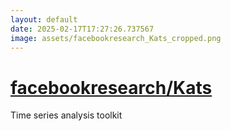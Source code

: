 ```yaml
---
layout: default
date: 2025-02-17T17:27:26.737567
image: assets/facebookresearch_Kats_cropped.png
---
```


# [facebookresearch/Kats](https://github.com/facebookresearch/Kats)

Time series analysis toolkit
